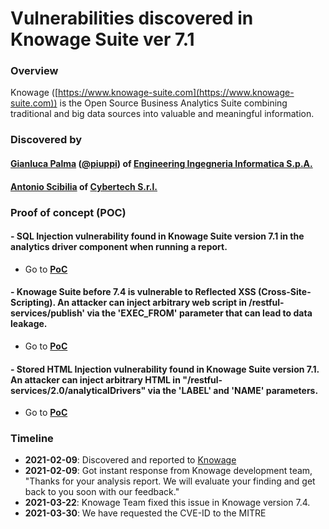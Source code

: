 
# Vulnerabilities discovered in Knowage Suite ver 7.1

### Overview
Knowage ([https://www.knowage-suite.com](https://www.knowage-suite.com)) is the Open Source Business Analytics Suite combining traditional and big data sources into valuable and meaningful information.

### Discovered by
#### [Gianluca Palma](https://www.linkedin.com/in/piuppi/) ([@piuppi](https://twitter.com/piuppi)) of [Engineering Ingegneria Informatica S.p.A.](https://www.eng.it)
#### [Antonio Scibilia](https://www.linkedin.com/in/nynuz/) of [Cybertech S.r.l.](https://cybertech.eu)
 
### Proof of concept (POC)

#### - SQL Injection vulnerability found in Knowage Suite version 7.1 in the analytics driver component when running a report.

- Go to **[PoC](SQLi-KnowageSuite.md)**

#### - Knowage Suite before 7.4 is vulnerable to Reflected XSS (Cross-Site-Scripting). An attacker can inject arbitrary web script in /restful-services/publish' via the 'EXEC_FROM' parameter that can lead to data leakage.

- Go to **[PoC](XSS-KnowageSuite.md)**

#### - Stored HTML Injection vulnerability found in Knowage Suite version 7.1. An attacker can inject arbitrary HTML in "/restful-services/2.0/analyticalDrivers" via the 'LABEL' and 'NAME' parameters.

- Go to **[PoC](HTLM-Injection-KnowageSuite.md)**

### Timeline
- **2021-02-09**: Discovered and reported to [Knowage](https://www.knowage-suite.com)
- **2021-02-09**: Got instant response from Knowage development team, "Thanks for your analysis report. We will evaluate your finding and get back to you soon with our feedback."
- **2021-03-22**: Knowage Team fixed this issue in Knowage version 7.4.
- **2021-03-30**: We have requested the CVE-ID to the MITRE
